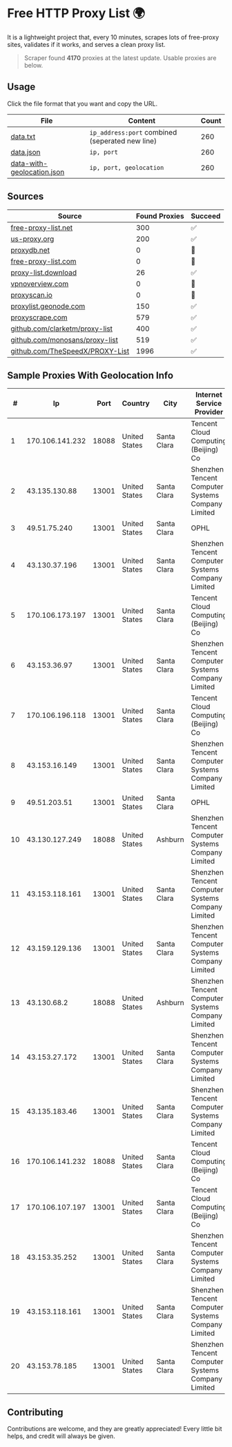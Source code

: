 
# Free HTTP Proxy List 🌍

It is a lightweight project that, every 10 minutes, scrapes lots of free-proxy sites, validates if it works, and serves a clean proxy list.


> Scraper found **4170** proxies at the latest update. Usable proxies are below.

## Usage

Click the file format that you want and copy the URL.


|File|Content|Count|
|----|-------|-----|
|[data.txt](https://raw.githubusercontent.com/themiralay/Proxy-List-World/master/data.txt)|`ip_address:port` combined (seperated new line)|260|
|[data.json](https://raw.githubusercontent.com/themiralay/Proxy-List-World/master/data.json)|`ip, port`|260|
|[data-with-geolocation.json](https://raw.githubusercontent.com/themiralay/Proxy-List-World/master/data-with-geolocation.json)|`ip, port, geolocation`|260|

## Sources

|Source|Found Proxies|Succeed|
|------|-------------|-------|
|[free-proxy-list.net](https://free-proxy-list.net)|300|✅|
|[us-proxy.org](https://www.us-proxy.org)|200|✅|
|[proxydb.net](http://proxydb.net)|0|🚫|
|[free-proxy-list.com](https://free-proxy-list.com/?page=&port=&type%5B%5D=http&type%5B%5D=https&up_time=0&search=Search)|0|🚫|
|[proxy-list.download](https://www.proxy-list.download/HTTP)|26|✅|
|[vpnoverview.com](https://vpnoverview.com/privacy/anonymous-browsing/free-proxy-servers)|0|🚫|
|[proxyscan.io](https://www.proxyscan.io)|0|🚫|
|[proxylist.geonode.com](https://proxylist.geonode.com/api/proxy-list?limit=300&page=1&sort_by=lastChecked&sort_type=desc&protocols=http,https)|150|✅|
|[proxyscrape.com](https://api.proxyscrape.com/v2/?request=displayproxies&protocol=http&timeout=10000&country=all&ssl=all&anonymity=all)|579|✅|
|[github.com/clarketm/proxy-list](https://raw.githubusercontent.com/clarketm/proxy-list/master/proxy-list-raw.txt)|400|✅|
|[github.com/monosans/proxy-list](https://raw.githubusercontent.com/monosans/proxy-list/main/proxies/http.txt)|519|✅|
|[github.com/TheSpeedX/PROXY-List](https://raw.githubusercontent.com/TheSpeedX/PROXY-List/master/http.txt)|1996|✅|


## Sample Proxies With Geolocation Info

|#|Ip|Port|Country|City|Internet Service Provider|
|-|--|----|-------|----|-------------------------|
|1|170.106.141.232|18088|United States|Santa Clara|Tencent Cloud Computing (Beijing) Co|
|2|43.135.130.88|13001|United States|Santa Clara|Shenzhen Tencent Computer Systems Company Limited|
|3|49.51.75.240|13001|United States|Santa Clara|OPHL|
|4|43.130.37.196|13001|United States|Santa Clara|Shenzhen Tencent Computer Systems Company Limited|
|5|170.106.173.197|13001|United States|Santa Clara|Tencent Cloud Computing (Beijing) Co|
|6|43.153.36.97|13001|United States|Santa Clara|Shenzhen Tencent Computer Systems Company Limited|
|7|170.106.196.118|13001|United States|Santa Clara|Tencent Cloud Computing (Beijing) Co|
|8|43.153.16.149|13001|United States|Santa Clara|Shenzhen Tencent Computer Systems Company Limited|
|9|49.51.203.51|13001|United States|Santa Clara|OPHL|
|10|43.130.127.249|18088|United States|Ashburn|Shenzhen Tencent Computer Systems Company Limited|
|11|43.153.118.161|13001|United States|Santa Clara|Shenzhen Tencent Computer Systems Company Limited|
|12|43.159.129.136|13001|United States|Santa Clara|Shenzhen Tencent Computer Systems Company Limited|
|13|43.130.68.2|18088|United States|Ashburn|Shenzhen Tencent Computer Systems Company Limited|
|14|43.153.27.172|13001|United States|Santa Clara|Shenzhen Tencent Computer Systems Company Limited|
|15|43.135.183.46|13001|United States|Santa Clara|Shenzhen Tencent Computer Systems Company Limited|
|16|170.106.141.232|18088|United States|Santa Clara|Tencent Cloud Computing (Beijing) Co|
|17|170.106.107.197|13001|United States|Santa Clara|Tencent Cloud Computing (Beijing) Co|
|18|43.153.35.252|13001|United States|Santa Clara|Shenzhen Tencent Computer Systems Company Limited|
|19|43.153.118.161|13001|United States|Santa Clara|Shenzhen Tencent Computer Systems Company Limited|
|20|43.153.78.185|13001|United States|Santa Clara|Shenzhen Tencent Computer Systems Company Limited|



## Contributing

Contributions are welcome, and they are greatly appreciated! Every
little bit helps, and credit will always be given.

